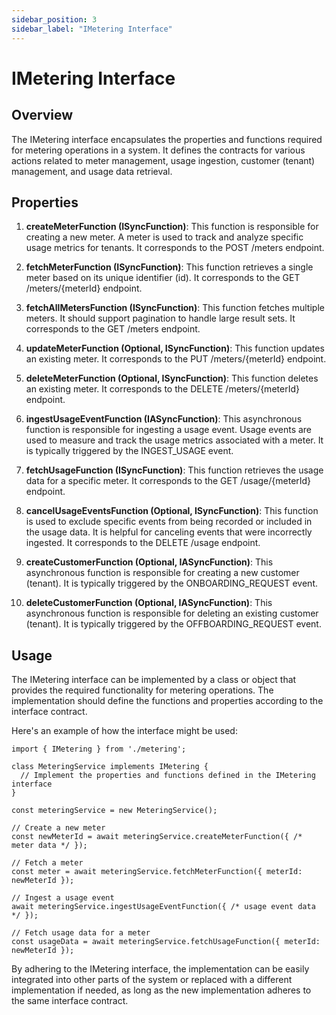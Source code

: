```yaml
---
sidebar_position: 3
sidebar_label: "IMetering Interface"
---
```

# IMetering Interface

## Overview

The IMetering interface encapsulates the properties and functions required for metering operations in a system. It defines the contracts for various actions related to meter management, usage ingestion, customer (tenant) management, and usage data retrieval.

## Properties

1. **createMeterFunction (ISyncFunction)**: This function is responsible for creating a new meter. A meter is used to track and analyze specific usage metrics for tenants. It corresponds to the POST /meters endpoint.

2. **fetchMeterFunction (ISyncFunction)**: This function retrieves a single meter based on its unique identifier (id). It corresponds to the GET /meters/\{meterId} endpoint.

3. **fetchAllMetersFunction (ISyncFunction)**: This function fetches multiple meters. It should support pagination to handle large result sets. It corresponds to the GET /meters endpoint.

4. **updateMeterFunction (Optional, ISyncFunction)**: This function updates an existing meter. It corresponds to the PUT /meters/\{meterId} endpoint.

5. **deleteMeterFunction (Optional, ISyncFunction)**: This function deletes an existing meter. It corresponds to the DELETE /meters/\{meterId} endpoint.

6. **ingestUsageEventFunction (IASyncFunction)**: This asynchronous function is responsible for ingesting a usage event. Usage events are used to measure and track the usage metrics associated with a meter. It is typically triggered by the INGEST_USAGE event.

7. **fetchUsageFunction (ISyncFunction)**: This function retrieves the usage data for a specific meter. It corresponds to the GET /usage/\{meterId} endpoint.

8. **cancelUsageEventsFunction (Optional, ISyncFunction)**: This function is used to exclude specific events from being recorded or included in the usage data. It is helpful for canceling events that were incorrectly ingested. It corresponds to the DELETE /usage endpoint.

9. **createCustomerFunction (Optional, IASyncFunction)**: This asynchronous function is responsible for creating a new customer (tenant). It is typically triggered by the ONBOARDING_REQUEST event.

10. **deleteCustomerFunction (Optional, IASyncFunction)**: This asynchronous function is responsible for deleting an existing customer (tenant). It is typically triggered by the OFFBOARDING_REQUEST event.

## Usage

The IMetering interface can be implemented by a class or object that provides the required functionality for metering operations. The implementation should define the functions and properties according to the interface contract.

Here's an example of how the interface might be used:

```
import { IMetering } from './metering';

class MeteringService implements IMetering {
  // Implement the properties and functions defined in the IMetering interface
}

const meteringService = new MeteringService();

// Create a new meter
const newMeterId = await meteringService.createMeterFunction({ /* meter data */ });

// Fetch a meter
const meter = await meteringService.fetchMeterFunction({ meterId: newMeterId });

// Ingest a usage event
await meteringService.ingestUsageEventFunction({ /* usage event data */ });

// Fetch usage data for a meter
const usageData = await meteringService.fetchUsageFunction({ meterId: newMeterId });
```
By adhering to the IMetering interface, the implementation can be easily integrated into other parts of the system or replaced with a different implementation if needed, as long as the new implementation adheres to the same interface contract.